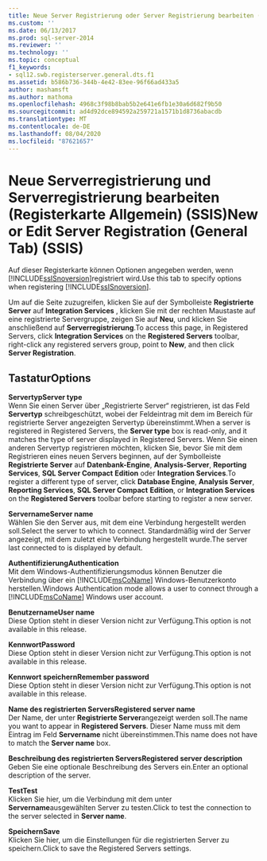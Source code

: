 ```yaml
---
title: Neue Server Registrierung oder Server Registrierung bearbeiten (Registerkarte Allgemein) (SSIS) | Microsoft-Dokumentation
ms.custom: ''
ms.date: 06/13/2017
ms.prod: sql-server-2014
ms.reviewer: ''
ms.technology: ''
ms.topic: conceptual
f1_keywords:
- sql12.swb.registerserver.general.dts.f1
ms.assetid: b586b736-344b-4e42-83ee-96f66ad433a5
author: mashamsft
ms.author: mathoma
ms.openlocfilehash: 4968c3f98b8bab5b2e641e6fb1e30a6d682f9b50
ms.sourcegitcommit: ad4d92dce894592a259721a1571b1d8736abacdb
ms.translationtype: MT
ms.contentlocale: de-DE
ms.lasthandoff: 08/04/2020
ms.locfileid: "87621657"
---
```

# <a name="new-or-edit-server-registration-general-tab-ssis"></a><span data-ttu-id="fd859-102">Neue Serverregistrierung und Serverregistrierung bearbeiten (Registerkarte Allgemein) (SSIS)</span><span class="sxs-lookup"><span data-stu-id="fd859-102">New or Edit Server Registration (General Tab) (SSIS)</span></span>
  <span data-ttu-id="fd859-103">Auf dieser Registerkarte können Optionen angegeben werden, wenn [!INCLUDE[ssISnoversion](../includes/ssisnoversion-md.md)]registriert wird.</span><span class="sxs-lookup"><span data-stu-id="fd859-103">Use this tab to specify options when registering [!INCLUDE[ssISnoversion](../includes/ssisnoversion-md.md)].</span></span>  
  
 <span data-ttu-id="fd859-104">Um auf die Seite zuzugreifen, klicken Sie auf der Symbolleiste **Registrierte Server** auf **Integration Services** , klicken Sie mit der rechten Maustaste auf eine registrierte Servergruppe, zeigen Sie auf **Neu**, und klicken Sie anschließend auf **Serverregistrierung**.</span><span class="sxs-lookup"><span data-stu-id="fd859-104">To access this page, in Registered Servers, click **Integration Services** on the **Registered Servers** toolbar, right-click any registered servers group, point to **New**, and then click **Server Registration**.</span></span>  
  
## <a name="options"></a><span data-ttu-id="fd859-105">Tastatur</span><span class="sxs-lookup"><span data-stu-id="fd859-105">Options</span></span>  
 <span data-ttu-id="fd859-106">**Servertyp**</span><span class="sxs-lookup"><span data-stu-id="fd859-106">**Server type**</span></span>  
 <span data-ttu-id="fd859-107">Wenn Sie einen Server über „Registrierte Server“ registrieren, ist das Feld **Servertyp** schreibgeschützt, wobei der Feldeintrag mit dem im Bereich für registrierte Server angezeigten Servertyp übereinstimmt.</span><span class="sxs-lookup"><span data-stu-id="fd859-107">When a server is registered in Registered Servers, the **Server type** box is read-only, and it matches the type of server displayed in Registered Servers.</span></span> <span data-ttu-id="fd859-108">Wenn Sie einen anderen Servertyp registrieren möchten, klicken Sie, bevor Sie mit dem Registrieren eines neuen Servers beginnen, auf der Symbolleiste **Registrierte Server** auf **Datenbank-Engine**, **Analysis-Server**, **Reporting Services**, **SQL Server Compact** **Edition** oder **Integration Services**.</span><span class="sxs-lookup"><span data-stu-id="fd859-108">To register a different type of server, click **Database Engine**, **Analysis Server**, **Reporting Services**, **SQL Server Compact** **Edition**, or **Integration Services** on the **Registered Servers** toolbar before starting to register a new server.</span></span>  
  
 <span data-ttu-id="fd859-109">**Servername**</span><span class="sxs-lookup"><span data-stu-id="fd859-109">**Server name**</span></span>  
 <span data-ttu-id="fd859-110">Wählen Sie den Server aus, mit dem eine Verbindung hergestellt werden soll.</span><span class="sxs-lookup"><span data-stu-id="fd859-110">Select the server to which to connect.</span></span> <span data-ttu-id="fd859-111">Standardmäßig wird der Server angezeigt, mit dem zuletzt eine Verbindung hergestellt wurde.</span><span class="sxs-lookup"><span data-stu-id="fd859-111">The server last connected to is displayed by default.</span></span>  
  
 <span data-ttu-id="fd859-112">**Authentifizierung**</span><span class="sxs-lookup"><span data-stu-id="fd859-112">**Authentication**</span></span>  
 <span data-ttu-id="fd859-113">Mit dem Windows-Authentifizierungsmodus können Benutzer die Verbindung über ein [!INCLUDE[msCoName](../includes/msconame-md.md)] Windows-Benutzerkonto herstellen.</span><span class="sxs-lookup"><span data-stu-id="fd859-113">Windows Authentication mode allows a user to connect through a [!INCLUDE[msCoName](../includes/msconame-md.md)] Windows user account.</span></span>  
  
 <span data-ttu-id="fd859-114">**Benutzername**</span><span class="sxs-lookup"><span data-stu-id="fd859-114">**User name**</span></span>  
 <span data-ttu-id="fd859-115">Diese Option steht in dieser Version nicht zur Verfügung.</span><span class="sxs-lookup"><span data-stu-id="fd859-115">This option is not available in this release.</span></span>  
  
 <span data-ttu-id="fd859-116">**Kennwort**</span><span class="sxs-lookup"><span data-stu-id="fd859-116">**Password**</span></span>  
 <span data-ttu-id="fd859-117">Diese Option steht in dieser Version nicht zur Verfügung.</span><span class="sxs-lookup"><span data-stu-id="fd859-117">This option is not available in this release.</span></span>  
  
 <span data-ttu-id="fd859-118">**Kennwort speichern**</span><span class="sxs-lookup"><span data-stu-id="fd859-118">**Remember password**</span></span>  
 <span data-ttu-id="fd859-119">Diese Option steht in dieser Version nicht zur Verfügung.</span><span class="sxs-lookup"><span data-stu-id="fd859-119">This option is not available in this release.</span></span>  
  
 <span data-ttu-id="fd859-120">**Name des registrierten Servers**</span><span class="sxs-lookup"><span data-stu-id="fd859-120">**Registered server name**</span></span>  
 <span data-ttu-id="fd859-121">Der Name, der unter **Registrierte Server**angezeigt werden soll.</span><span class="sxs-lookup"><span data-stu-id="fd859-121">The name you want to appear in **Registered Servers**.</span></span> <span data-ttu-id="fd859-122">Dieser Name muss mit dem Eintrag im Feld **Servername** nicht übereinstimmen.</span><span class="sxs-lookup"><span data-stu-id="fd859-122">This name does not have to match the **Server name** box.</span></span>  
  
 <span data-ttu-id="fd859-123">**Beschreibung des registrierten Servers**</span><span class="sxs-lookup"><span data-stu-id="fd859-123">**Registered server description**</span></span>  
 <span data-ttu-id="fd859-124">Geben Sie eine optionale Beschreibung des Servers ein.</span><span class="sxs-lookup"><span data-stu-id="fd859-124">Enter an optional description of the server.</span></span>  
  
 <span data-ttu-id="fd859-125">**Test**</span><span class="sxs-lookup"><span data-stu-id="fd859-125">**Test**</span></span>  
 <span data-ttu-id="fd859-126">Klicken Sie hier, um die Verbindung mit dem unter **Servername**ausgewählten Server zu testen.</span><span class="sxs-lookup"><span data-stu-id="fd859-126">Click to test the connection to the server selected in **Server name**.</span></span>  
  
 <span data-ttu-id="fd859-127">**Speichern**</span><span class="sxs-lookup"><span data-stu-id="fd859-127">**Save**</span></span>  
 <span data-ttu-id="fd859-128">Klicken Sie hier, um die Einstellungen für die registrierten Server zu speichern.</span><span class="sxs-lookup"><span data-stu-id="fd859-128">Click to save the Registered Servers settings.</span></span>  
  
  
